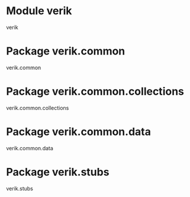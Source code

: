 # Module verik

verik

# Package verik.common

verik.common

# Package verik.common.collections

verik.common.collections

# Package verik.common.data

verik.common.data

# Package verik.stubs

verik.stubs
